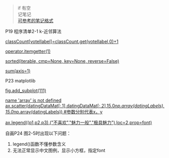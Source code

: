>if 有空  
        记笔记  
    [可参考的笔记格式](https://blog.csdn.net/fengsser/article/details/47860981)


P19 程序清单2-1 k-近邻算法


[classCount[voteIlabel]=classCount.get(voteIlabel,0)+1](https://blog.csdn.net/weixin_38705903/article/details/79231551)

[operator.itemgetter(1)](https://blog.csdn.net/qq_22022063/article/details/79019294)

[sorted(iterable, cmp=None, key=None, reverse=False)](https://www.jb51.net/article/147635.htm)

[sum(axis=1)](https://www.cnblogs.com/yyxayz/p/4033736.html)


P23 matplotlib

[fig.add_subplot(111)](https://blog.csdn.net/s201402023/article/details/51536687)


[name 'array' is not defined](https://blog.csdn.net/u012700322/article/details/50448752)
[ax.scatter(datingDataMat[:,1],datingDataMat[:,2],15.0*np.array(datingLabels),15.0*np.array(datingLabels)) #参数分别代表x，y](https://www.jianshu.com/p/947653f8dcdc)

[ax.legend((p1,p2,p3),("不喜欢","魅力一般","极具魅力"),loc=2,prop=font)](https://zhuanlan.zhihu.com/p/41781440)

自画P24 图2-5时出现以下问题：  
1. legend()函数不懂参数含义
2. 无法正常显示中文图例，显示小方框，指定font
